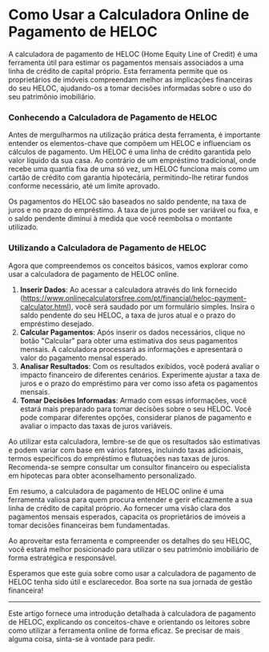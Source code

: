 Como Usar a Calculadora Online de Pagamento de HELOC
====================================================

A calculadora de pagamento de HELOC (Home Equity Line of Credit) é uma ferramenta útil para estimar os pagamentos mensais associados a uma linha de crédito de capital próprio. Esta ferramenta permite que os proprietários de imóveis compreendam melhor as implicações financeiras do seu HELOC, ajudando-os a tomar decisões informadas sobre o uso do seu patrimônio imobiliário.

### Conhecendo a Calculadora de Pagamento de HELOC

Antes de mergulharmos na utilização prática desta ferramenta, é importante entender os elementos-chave que compõem um HELOC e influenciam os cálculos de pagamento. Um HELOC é uma linha de crédito garantida pelo valor líquido da sua casa. Ao contrário de um empréstimo tradicional, onde recebe uma quantia fixa de uma só vez, um HELOC funciona mais como um cartão de crédito com garantia hipotecária, permitindo-lhe retirar fundos conforme necessário, até um limite aprovado.

Os pagamentos do HELOC são baseados no saldo pendente, na taxa de juros e no prazo do empréstimo. A taxa de juros pode ser variável ou fixa, e o saldo pendente diminui à medida que você reembolsa o montante utilizado.

### Utilizando a Calculadora de Pagamento de HELOC

Agora que compreendemos os conceitos básicos, vamos explorar como usar a calculadora de pagamento de HELOC online.

1. **Inserir Dados**: Ao acessar a calculadora através do link fornecido (<https://www.onlinecalculatorsfree.com/pt/financial/heloc-payment-calculator.html>), você será saudado por um formulário simples. Insira o saldo pendente do seu HELOC, a taxa de juros atual e o prazo do empréstimo desejado.
2. **Calcular Pagamentos**: Após inserir os dados necessários, clique no botão "Calcular" para obter uma estimativa dos seus pagamentos mensais. A calculadora processará as informações e apresentará o valor do pagamento mensal esperado.
3. **Analisar Resultados**: Com os resultados exibidos, você poderá avaliar o impacto financeiro de diferentes cenários. Experimente ajustar a taxa de juros e o prazo do empréstimo para ver como isso afeta os pagamentos mensais.
4. **Tomar Decisões Informadas**: Armado com essas informações, você estará mais preparado para tomar decisões sobre o seu HELOC. Você pode comparar diferentes opções, considerar planos de pagamento e avaliar o impacto das taxas de juros variáveis.

Ao utilizar esta calculadora, lembre-se de que os resultados são estimativas e podem variar com base em vários fatores, incluindo taxas adicionais, termos específicos do empréstimo e flutuações nas taxas de juros. Recomenda-se sempre consultar um consultor financeiro ou especialista em hipotecas para obter aconselhamento personalizado.

Em resumo, a calculadora de pagamento de HELOC online é uma ferramenta valiosa para quem procura entender e gerir eficazmente a sua linha de crédito de capital próprio. Ao fornecer uma visão clara dos pagamentos mensais esperados, capacita os proprietários de imóveis a tomar decisões financeiras bem fundamentadas.

Ao aproveitar esta ferramenta e compreender os detalhes do seu HELOC, você estará melhor posicionado para utilizar o seu patrimônio imobiliário de forma estratégica e responsável.

Esperamos que este guia sobre como usar a calculadora de pagamento de HELOC tenha sido útil e esclarecedor. Boa sorte na sua jornada de gestão financeira!

---

Este artigo fornece uma introdução detalhada à calculadora de pagamento de HELOC, explicando os conceitos-chave e orientando os leitores sobre como utilizar a ferramenta online de forma eficaz. Se precisar de mais alguma coisa, sinta-se à vontade para pedir.
